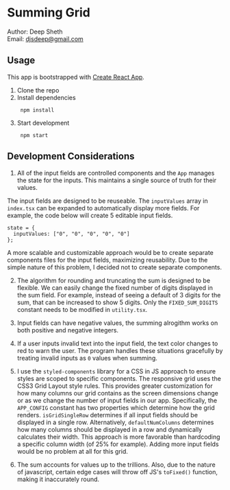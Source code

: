 # Summing Grid

Author: Deep Sheth  
Email: djsdeep@gmail.com

## Usage
This app is bootstrapped with [Create React App](https://github.com/facebook/create-react-app). 

1. Clone the repo
2. Install dependencies 
   ```
    npm install
   ```
3. Start development
   ```
    npm start
   ```

## Development Considerations

1. All of the input fields are controlled components and the `App` manages the state for the inputs. This maintains a single source of truth for their values.

The input fields are designed to be reuseable. The `inputValues` array in `index.tsx` can be expanded to automatically display more fields. For example, the code below will create 5 editable input fields.

```tsx
state = {
  inputValues: ["0", "0", "0", "0", "0"]
};
```

A more scalable and customizable approach would be to create separate components files for the input fields, maximizing reusability. Due to the simple nature of this problem, I decided not to create separate components.

2. The algorithm for rounding and truncating the sum is designed to be flexible. We can easily change the fixed number of digits displayed in the sum field. For example, instead of seeing a default of 3 digits for the sum, that can be increased to show 5 digits. Only the `FIXED_SUM_DIGITS` constant needs to be modified in `utility.tsx`.

3. Input fields can have negative values, the summing alrogithm works on both positive and negative integers.

4. If a user inputs invalid text into the input field, the text color changes to red to warn the user. The program handles these situations gracefully by treating invalid inputs as `0` values when summing.

5. I use the `styled-components` library for a CSS in JS approach to ensure styles are scoped to specific components. The responsive grid uses the CSS3 Grid Layout style rules. This provides greater customization for how many columns our grid contains as the screen dimensions change or as we change the number of input fields in our app. Specifically, the `APP_CONFIG` constant has two properties which determine how the grid renders. `isGridSingleRow` determines if all input fields should be displayed in a single row. Alternatively, `defaultNumColumns` determines how many columns should be displayed in a row and dynamically calculates their width. This approach is more favorable than hardcoding a specific column width (of 25% for example). Adding more input fields would be no problem at all for this grid.

6)  The sum accounts for values up to the trillions. Also, due to the nature of javascript, certain edge cases will throw off JS's `toFixed()` function, making it inaccurately round.
